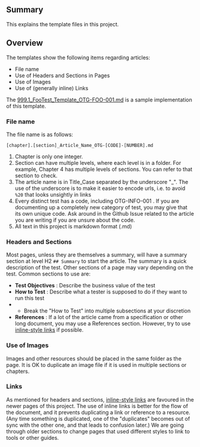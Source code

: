 ## Summary

This explains the template files in this project.

## Overview

The templates show the following items regarding articles:

* File name
* Use of Headers and Sections in Pages
* Use of Images
* Use of (generally inline) Links

The [999.1_FooTest_Template_OTG-FOO-001.md](999.1_FooTest_Template_OTG-FOO-001.md) is a sample implementation of this template.

### File name

The file name is as follows:

`[chapter].[section]_Article_Name_OTG-[CODE]-[NUMBER].md`

1. Chapter is only one integer.
2. Section can have multiple levels, where each level is in a folder. For example, Chapter 4 has multiple levels of sections. You can refer to that section to check.
3. The article name is in Title_Case separated by the underscore "_". The use of the underscore is to make it easier to encode urls, i.e. to avoid `%20` that looks unsightly in links
4. Every distinct test has a code, including OTG-INFO-001 . If you are documenting up a completely new category of test, you may give that its own unique code. Ask around in the Github Issue related to the article you are writing if you are unsure about the code.
5. All text in this project is markdown format (.md)

### Headers and Sections

Most pages, unless they are themselves a summary, will have a summary section at level H2 `## Summary` to start the article. The summary is a quick description of the test. Other sections of a page may vary depending on the test. Common sections to use are:

* __Test Objectives__ : Describe the business value of the test 
* __How to Test__ : Describe what a tester is supposed to do if they want to run this test
* - Break the "How to Test" into multiple subsections at your discretion
* __References__ : If a lot of the article came from a specification or other long document, you may use a References section. However, try to use [inline-style links](https://github.com/adam-p/markdown-here/wiki/Markdown-Cheatsheet#links) if possible.

### Use of Images

Images and other resources should be placed in the same folder as the page. It is OK to duplicate an image file if it is used in multiple sections or chapters.

### Links

As mentioned for headers and sections, [inline-style links](https://github.com/adam-p/markdown-here/wiki/Markdown-Cheatsheet#links) are favoured in the newer pages of this project. The use of inline links is better for the flow of the document, and it prevents duplicating a link or reference to a resource. (Any time something is duplicated, one of the "duplicates" becomes out of sync with the other one, and that leads to confusion later.) We are going through older sections to change pages that used different styles to link to tools or other guides.


